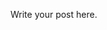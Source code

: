 <!-- 
.. title: WIGI
.. slug: wigi
.. date: 2015-06-08 18:58:47 UTC+05:30
.. tags: 
.. category: 
.. link: 
.. description: 
.. type: text
-->

Write your post here.
